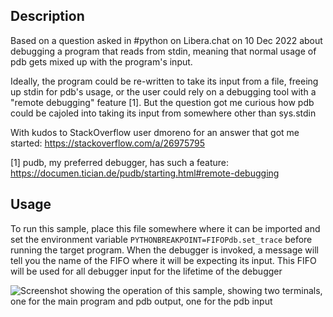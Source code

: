 ## Description

Based on a question asked in #python on Libera.chat on 10 Dec 2022 about
debugging a program that reads from stdin, meaning that normal usage of pdb
gets mixed up with the program's input.

Ideally, the program could be re-written to take its input from a file, freeing
up stdin for pdb's usage, or the user could rely on a debugging tool with a
"remote debugging" feature [1]. But the question got me curious how pdb could
be cajoled into taking its input from somewhere other than sys.stdin

With kudos to StackOverflow user dmoreno for an answer that got me started:
https://stackoverflow.com/a/26975795

[1] pudb, my preferred debugger, has such a feature: https://documen.tician.de/pudb/starting.html#remote-debugging

## Usage

To run this sample, place this file somewhere where it can be imported and
set the environment variable `PYTHONBREAKPOINT=FIFOPdb.set_trace` before
running the target program. When the debugger is invoked, a message will tell
you the name of the FIFO where it will be expecting its input. This FIFO will
be used for all debugger input for the lifetime of the debugger

![Screenshot showing the operation of this sample, showing two terminals, one
for the main program and pdb output, one for the pdb input](example.png)

